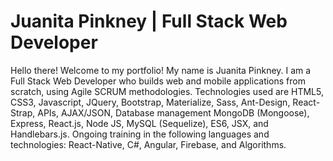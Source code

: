 # Juanita Pinkney | Full Stack Web Developer


Hello there! Welcome to my portfolio! My name is Juanita Pinkney. I am a Full Stack Web Developer who builds web and mobile applications from scratch, using Agile SCRUM methodologies. Technologies used are HTML5, CSS3, Javascript, JQuery, Bootstrap, Materialize, Sass, Ant-Design, React-Strap, APIs, AJAX/JSON, Database management MongoDB (Mongoose), Express, React.js, Node JS, MySQL (Sequelize), ES6, JSX, and Handlebars.js. Ongoing training in the following languages and technologies: React-Native, C#, Angular, Firebase, and Algorithms.
